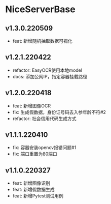 # NiceServerBase

## v1.3.0.220509

- feat: 新增随机抽取数据可视化

## v1.2.1.220422

- refactor: EasyOCR使用本地model
- docs: 添加公网IP，指定容器挂载路径

## v1.2.0.220418

- feat: 新增图像OCR
- fix: 生成假数据，身份证号码去入参年龄不符#2
- refactor: 社会信用代码生成方式

## v1.1.1.220410

- fix: 容器安装opencv报错问题#1
- fix: 端口重置为80端口

## v1.1.0.220327

- feat: 新增图像识别
- feat: 新增假数据生成
- feat: 新增Pytest测试用例

